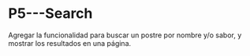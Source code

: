 # P5---Search
Agregar la funcionalidad para buscar un postre por nombre y/o sabor, y mostrar los resultados en una página.
